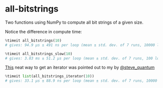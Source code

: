 # all-bitstrings
Two functions using NumPy to compute all bit strings of a given size.

Notice the difference in compute time:
```Python
%timeit all_bitstrings(10)
# gives: 94.9 µs ± 491 ns per loop (mean ± std. dev. of 7 runs, 10000 loops each)

%timeit all_bitstrings_slow(10)
# gives: 3.03 ms ± 51.2 µs per loop (mean ± std. dev. of 7 runs, 100 loops each)
```

[This](https://github.com/frederikwilde/all-bitstrings/blob/main/all_bitstrings.py#L16) neat way to get an iterator was pointed out to my by [@steve_quantum](https://twitter.com/steve_quantum)
```Python
%timeit list(all_bitstrings_iterator(10))
# gives: 33.1 µs ± 88.9 ns per loop (mean ± std. dev. of 7 runs, 10000 loops each)
```
